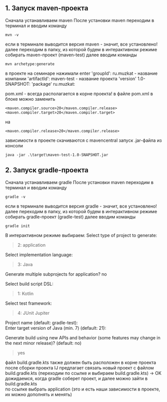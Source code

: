 ## 1. Запуск maven-проекта
Сначала устанавливаем maven
После установки maven переходим в терминал и вводим команду 
~~~ 
mvn -v
~~~

если в терминале выводится версия maven - значит, все установлено! 
далее переходим в папку, из которой будем в интерактивном режиме собирать maven-проект (maven-test)
далее вводим команды 
~~~
mvn archetype:generate
~~~
в проекте на семинаре нажимали enter
'groupId': ru.muzkat  - название компании
'artifactId': maven-test - название проекта
'version' 1.0-SNAPSHOT:
'package' ru.muzkat:

pom.xml - всегда располагается в корне проекта!
в файле pom.xml в блоке можно заменить
~~~
<maven.compiler.source>20</maven.compiler.release>
<maven.compiler.target>20</maven.compiler.target>
~~~
 на
~~~
<maven.compiler.release>20</maven.compiler.release>
~~~
зависимости в проекте скачиваются с mavencentral
запуск .jar-файла из консоли
~~~
java -jar .\target\maven-test-1.0-SNAPSHOT.jar
~~~

## 2. Запуск gradle-проекта

Сначала устанавливаем gradle
После установки maven переходим в терминал и вводим команду
~~~ 
gradle -v
~~~

если в терминале выводится версия gradle - значит, все установлено!
далее переходим в папку, из которой будем в интерактивном режиме собирать gradle-проект (gradle-test)
далее вводим команды 

~~~ 
gradle init
~~~


В интерактивном режиме выбираем:
Select type of project to generate:
> 2: application

Select implementation language:

> 3: Java

Generate multiple subprojects for application? no

Select build script DSL:
> 1: Kotlin

Select test framework:

> 4: JUnit Jupiter

Project name (default: gradle-test):  
Enter target version of Java (min. 7) (default: 21): 

Generate build using new APIs and behavior (some features may change in the next minor release)? (default: no) 
> yes

файл build.gradle.kts также должен быть расположен в корне проекта
после сборки проекта IJ предлагает связать новый проект с файлом build.gradle.kts 
(переходим по ссылке и выбираем build.gradle.kts) -> OK
дожидаемся, когда gradle соберет проект, и далее можно зайти в build.gradle.kts  
по ссылке выбрать application (это и есть наши зависимости в проекте, их можно дополнять и менять)